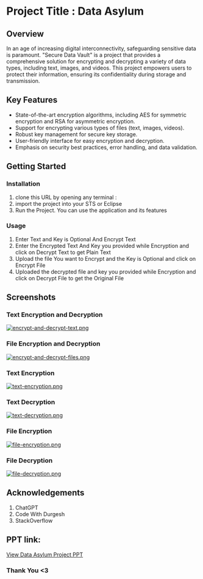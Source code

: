 # Project Title :  Data Asylum

## Overview

In an age of increasing digital interconnectivity, safeguarding sensitive data is paramount. "Secure Data Vault" is a project that provides a comprehensive solution for encrypting and decrypting a variety of data types, including text, images, and videos. This project empowers users to protect their information, ensuring its confidentiality during storage and transmission.

## Key Features

- State-of-the-art encryption algorithms, including AES for symmetric encryption and RSA for asymmetric encryption.
- Support for encrypting various types of files (text, images, videos).
- Robust key management for secure key storage.
- User-friendly interface for easy encryption and decryption.
- Emphasis on security best practices, error handling, and data validation.

## Getting Started

### Installation

1. clone this URL by opening any terminal :
2. import the project into your STS or Eclipse
3. Run the Project. You can use the application and its features

### Usage

1. Enter Text and Key is Optional And Encrypt Text
2. Enter the Encrypted Text And Key you provided while Encryption and click on Decrypt Text to get Plain Text
3. Upload the file You want to Encrypt and the Key is Optional and click on Encrypt File
4. Uploaded the decrypted file and key you provided while Encryption and click on Decrypt File to get the Original File

## Screenshots
### Text Encryption and Decryption
[![encrypt-and-decrypt-text.png](https://i.postimg.cc/85dQwkYs/encrypt-and-decrypt-text.png)](https://postimg.cc/wyBGjzgd)
### File Encryption and Decryption
[![encrypt-and-decrypt-files.png](https://i.postimg.cc/t4brttjd/encrypt-and-decrypt-files.png)](https://postimg.cc/1fWcyF44)

### Text Encryption
[![text-encryption.png](https://i.postimg.cc/bwdRR65t/text-encryption.png)](https://postimg.cc/RW5fST4S)

### Text Decryption
[![text-decryption.png](https://i.postimg.cc/fyZKjM4z/text-decryption.png)](https://postimg.cc/xJxM9DTh)

### File Encryption
[![file-encryption.png](https://i.postimg.cc/TYt9g8tx/file-encryption.png)](https://postimg.cc/ppnzMSNc)

### File  Decryption
[![file-decryption.png](https://i.postimg.cc/VNrDz7B8/file-decryption.png)](https://postimg.cc/d7F8BjxH)



## Acknowledgements

1. ChatGPT
2. Code With Durgesh
3. StackOverflow

## PPT link: 
<a href="https://docs.google.com/presentation/d/1HTQhsVS6KnEmSMwR3fWXoqfflC_zJjX32NRb-uwWADE/edit?usp=sharing"> View Data Asylum Project PPT </a>
<h3>Thank You <3 </h3>
